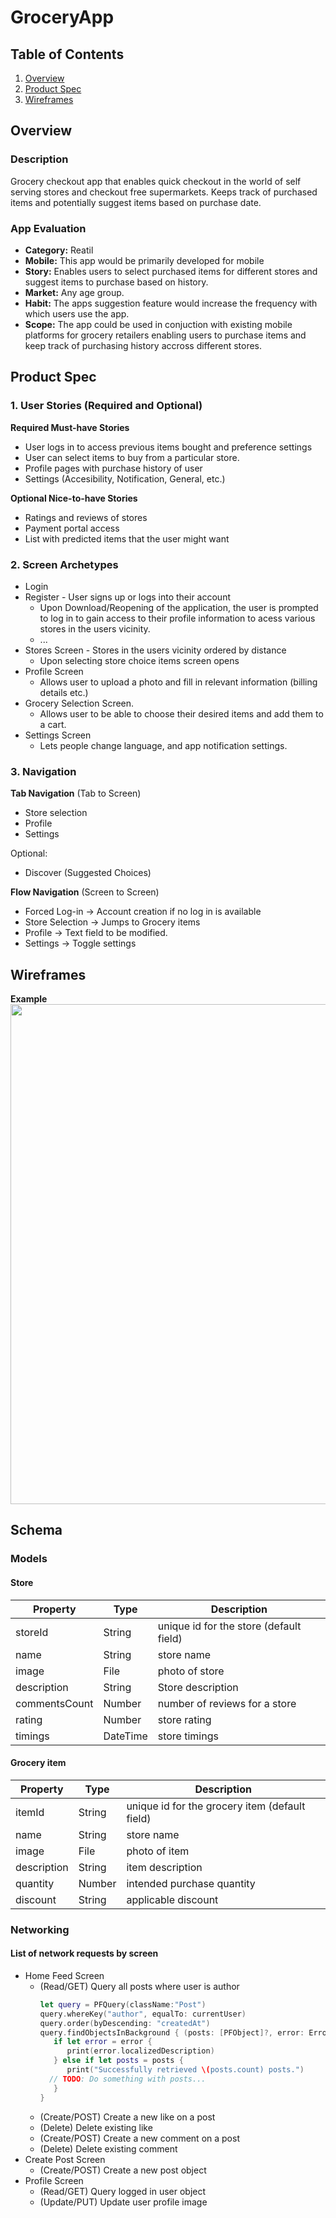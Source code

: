 

# GroceryApp

## Table of Contents
1. [Overview](#Overview)
1. [Product Spec](#Product-Spec)
1. [Wireframes](#Wireframes)

## Overview
### Description
Grocery checkout app that enables quick checkout in the world of self serving stores and checkout free supermarkets. Keeps track of purchased items and potentially suggest items based on purchase date.

### App Evaluation
- **Category:** Reatil
- **Mobile:** This app would be primarily developed for mobile
- **Story:** Enables users to select purchased items for different stores and suggest items to purchase based on history.
- **Market:** Any age group.
- **Habit:** The apps suggestion feature would increase the frequency with which users use the app.
- **Scope:** The app could be used in conjuction with existing mobile platforms for grocery retailers enabling users to purchase items and keep track of purchasing history accross different stores.

## Product Spec
### 1. User Stories (Required and Optional)

**Required Must-have Stories**

* User logs in to access previous items bought and preference settings
* User can select items to buy from a particular store.
* Profile pages with purchase history of user
* Settings (Accesibility, Notification, General, etc.)

**Optional Nice-to-have Stories**

* Ratings and reviews of stores
* Payment portal access
* List with predicted items that the user might want 

### 2. Screen Archetypes

* Login 
* Register - User signs up or logs into their account
   * Upon Download/Reopening of the application, the user is prompted to log in to gain access to their profile information to acess various stores in the users vicinity. 
   * ...
* Stores Screen - Stores in the users vicinity ordered by distance
   * Upon selecting store choice items screen opens
* Profile Screen 
   * Allows user to upload a photo and fill in relevant information (billing details etc.)
* Grocery Selection Screen.
   * Allows user to be able to choose their desired items and add them to a cart.
* Settings Screen
   * Lets people change language, and app notification settings.

### 3. Navigation

**Tab Navigation** (Tab to Screen)

* Store selection
* Profile
* Settings

Optional:
* Discover (Suggested Choices)

**Flow Navigation** (Screen to Screen)
* Forced Log-in -> Account creation if no log in is available
* Store Selection  -> Jumps to Grocery items
* Profile -> Text field to be modified. 
* Settings -> Toggle settings

## Wireframes

**Example**
<img src="https://i.imgur.com/9CrjH1K.jpg" width=800><br>


## Schema 
### Models
#### Store

   | Property      | Type     | Description |
   | ------------- | -------- | ------------|
   | storeId      | String   | unique id for the store (default field) |
   | name          | String   | store name |
   | image         | File     | photo of store |
   | description   | String   | Store description |
   | commentsCount | Number   | number of reviews for a store |
   | rating        | Number   | store rating |
   | timings       | DateTime | store timings |

#### Grocery item 
   
   | Property      | Type     | Description |
   | ------------- | -------- | ------------|
   | itemId        | String   | unique id for the grocery item (default field) |
   | name          | String   | store name |
   | image         | File     | photo of item |
   | description   | String   | item description |
   | quantity      | Number   | intended purchase quantity |
   | discount      | String   | applicable discount  |


  
### Networking
#### List of network requests by screen
   - Home Feed Screen
      - (Read/GET) Query all posts where user is author
         ```swift
         let query = PFQuery(className:"Post")
         query.whereKey("author", equalTo: currentUser)
         query.order(byDescending: "createdAt")
         query.findObjectsInBackground { (posts: [PFObject]?, error: Error?) in
            if let error = error { 
               print(error.localizedDescription)
            } else if let posts = posts {
               print("Successfully retrieved \(posts.count) posts.")
           // TODO: Do something with posts...
            }
         }
         ```
      - (Create/POST) Create a new like on a post
      - (Delete) Delete existing like
      - (Create/POST) Create a new comment on a post
      - (Delete) Delete existing comment
   - Create Post Screen
      - (Create/POST) Create a new post object
   - Profile Screen
      - (Read/GET) Query logged in user object
      - (Update/PUT) Update user profile image
